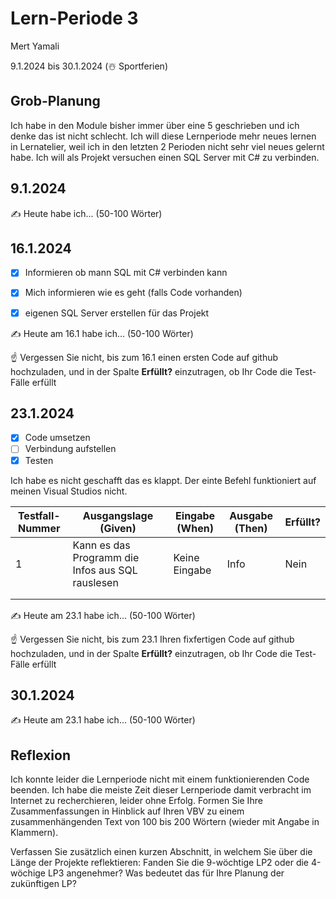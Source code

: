 # Lern-Periode 3

Mert Yamali

9.1.2024 bis 30.1.2024 (☃️ Sportferien)

## Grob-Planung

Ich habe in den Module bisher immer über eine 5 geschrieben und ich denke das ist nicht schlecht. Ich will diese Lernperiode mehr neues lernen in Lernatelier, weil ich in den letzten 2 Perioden nicht sehr viel neues gelernt habe. Ich will als Projekt versuchen einen SQL Server mit C# zu verbinden. 

## 9.1.2024

✍️ Heute habe ich... (50-100 Wörter)

## 16.1.2024

- [x] Informieren ob mann SQL mit C# verbinden kann
- [x] Mich informieren wie es geht (falls Code vorhanden)
- [x] eigenen SQL Server erstellen für das Projekt


✍️ Heute am 16.1 habe ich... (50-100 Wörter)

☝️ Vergessen Sie nicht, bis zum 16.1 einen ersten Code auf github hochzuladen, und in der Spalte **Erfüllt?** einzutragen, ob Ihr Code die Test-Fälle erfüllt

## 23.1.2024

- [x] Code umsetzen
- [ ] Verbindung aufstellen
- [x] Testen

Ich habe es nicht geschafft das es klappt. Der einte Befehl funktioniert auf meinen Visual Studios nicht.

| Testfall-Nummer | Ausgangslage (Given)                                         | Eingabe (When)              | Ausgabe (Then) | Erfüllt? |
| --------------- | ------------------------------------------------------------ | --------------------------- | -------------- | -------- |
|  1              | Kann es das Programm die Infos aus SQL rauslesen             |   Keine Eingabe             | Info           | Nein     |
|                 |                                                              |                             |                |          |
|                 |                                                              |                             |                |          |
 
✍️ Heute am 23.1 habe ich... (50-100 Wörter)

☝️ Vergessen Sie nicht, bis zum 23.1 Ihren fixfertigen Code auf github hochzuladen, und in der Spalte **Erfüllt?** einzutragen, ob Ihr Code die Test-Fälle erfüllt

## 30.1.2024

✍️ Heute am 23.1 habe ich... (50-100 Wörter)

## Reflexion
Ich konnte leider die Lernperiode nicht mit einem funktionierenden Code beenden. Ich habe die meiste Zeit dieser Lernperiode damit verbracht im Internet zu recherchieren, leider ohne Erfolg.
Formen Sie Ihre Zusammenfassungen in Hinblick auf Ihren VBV zu einem zusammenhängenden Text von 100 bis 200 Wörtern (wieder mit Angabe in Klammern).

Verfassen Sie zusätzlich einen kurzen Abschnitt, in welchem Sie über die Länge der Projekte reflektieren: Fanden Sie die 9-wöchtige LP2 oder die 4-wöchige LP3 angenehmer? Was bedeutet das für Ihre Planung der zukünftigen LP?
